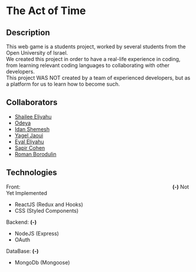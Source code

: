 # The Act of Time

## Description

This web game is a students project, worked by several students from the Open University of Israel. <br />
We created this project in order to have a real-life experience in coding, from learning relevant coding languages to collaborating with other developers.<br />
This project WAS NOT created by a team of experienced developers, but as a platform for us to learn how to become such.<br />

## Collaborators

- <a href="https://github.com/elShailee">Shailee Eliyahu</a>
- <a href="https://github.com/odeyah">Odeya</a>
- <a href="https://github.com/shemeshx">Idan Shemesh</a>
- <a href="https://github.com/yageljaoui">Yagel Jaoui</a>
- <a href="https://github.com/EyalEliyahu">Eyal Eliyahu</a>
- <a href="https://github.com/sapircohen4151">Sapir Cohen</a>
- <a href="https://github.com/BorodulinRoman">Roman Borodulin</a>

## Technologies

Front: &emsp;&emsp;&emsp;&emsp;&emsp;&emsp;&emsp;&emsp;&emsp;&emsp;&emsp;&emsp;&emsp;&emsp;&emsp;&emsp;&emsp;&emsp;&emsp;&emsp;&emsp;&emsp;&emsp;&emsp;&emsp;&emsp;&emsp;&emsp;&emsp;  **(-)** Not Yet Implemented

- ReactJS (Redux and Hooks)
- CSS (Styled Components)

Backend: **(-)**

- NodeJS (Express)
- OAuth

DataBase: **(-)**

- MongoDb (Mongoose)
